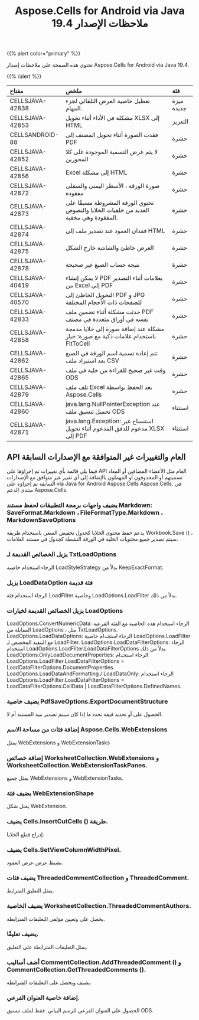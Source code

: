 ﻿---
title: Aspose.Cells for Android via Java 19.4 ملاحظات الإصدار
type: docs
weight: 40
url: /ar/java/aspose-cells-for-android-via-java-19-4-release-notes/
---
{{% alert color="primary" %}} 

تحتوي هذه الصفحة على ملاحظات إصدار Aspose.Cells for Android via Java 19.4.

{{% /alert %}} 

|**مفتاح**|**ملخص**|**فئة**|
|:- |:- |:- |
|CELLSJAVA-42838|تعطيل خاصية العرض التلقائي لجزء المهام.|ميزة جديدة|
|CELLSJAVA-42853|مشكلة في الأداء أثناء تحويل XLSX إلى HTML|التعزيز|
|CELLSANDROID-88|فقدت الصورة أثناء تحويل المصنف إلى PDF|حشرة|
|CELLSJAVA-42852|لا يتم عرض التسمية الموجودة على كلا المحورين|حشرة|
|CELLSJAVA-42856|Excel إلى مشكلة HTML|حشرة|
|CELLSJAVA-42872|صورة الورقة ، الأسطر اليمنى والسفلى مفقودة|حشرة|
|CELLSJAVA-42873|تحتوي الورقة المشروطة مسبقًا على العديد من خلفيات الخلايا والنصوص المفقودة وهي مخفية.|حشرة|
|CELLSJAVA-42874|فقدان العمود عند تصدير ملف إلى HTML|حشرة|
|CELLSJAVA-42875|العرض خاطئ والشاشة خارج الشكل|حشرة|
|CELLSJAVA-42878|نتيجة حساب الصيغ غير صحيحة|حشرة|
|CELLSJAVA-40419|لا يمكن إنشاء PDF بعلامات أثناء التصدير من Excel إلى PDF|حشرة|
|CELLSJAVA-40570|التحويل الخاطئ إلى PDF و JPG للصفحات ذات الأحجام المختلفة|حشرة|
|CELLSJAVA-42833|حدثت مشكلة أثناء تضمين ملف PDF نفسه في أوراق متعددة في مصنف|حشرة|
|CELLSJAVA-42858|مشكلة عند إضافة صورة إلى خلايا مدمجة باستخدام علامات ذكية مع صورة: خيار FitToCell|حشرة|
|CELLSJAVA-42862|تتم إعادة تسمية اسم الورقة في الصيغ بعد استيراد ملف CSV|حشرة|
|CELLSJAVA-42865|وقت غير صحيح للقراءة من خلية في ملف ODS|حشرة|
|CELLSJAVA-42879|تلف ملف Excel بعد الحفظ بواسطة Aspose.Cells|حشرة|
|CELLSJAVA-42860|java.lang.NullPointerException عند تحميل تنسيق ملف ODS|استثناء|
|CELLSJAVA-42871|java.lang.Exception: استنساخ غير مدعوم للدفق المدعوم أثناء تحويل XLSX إلى PDF|استثناء|
## **API العام والتغييرات غير المتوافقة مع الإصدارات السابقة**
فيما يلي قائمة بأي تغييرات تم إجراؤها على API العام مثل الأعضاء المضافين أو المعاد تسميتهم أو المحذوفون أو المهملون بالإضافة إلى أي تغيير غير متوافق مع الإصدارات السابقة تم إجراؤه على via Java for Android Aspose.Cells Aspose.Cells. في منتدى الدعم Aspose.Cells.
### **يضيف واجهات برمجة التطبيقات لحفظ مستند Markdown: SaveFormat.Markdown ، FileFormatType.Markdown ، MarkdownSaveOptions**
يدعم حفظ محتوى الخلايا كجدول تخفيض السعر. باستخدام طريقة Workbook.Save () ، سيتم تصدير جميع محتويات الخلية في الورقة النشطة كجدول في مستند العلامات.
### **يزيل الخصائص القديمة لـ TxtLoadOptions**
الرجاء استخدام خاصية LoadStyleStrategy بدلاً من KeepExactFormat.
### **يزيل LoadDataOption فئة قديمة**
الرجاء استخدام فئة LoadFilter وخاصية LoadOptions.LoadFilter بدلاً من ذلك.
### **يزيل الخصائص القديمة لخيارات LoadOptions**
LoadOptions.ConvertNumericData: الرجاء استخدام هذه الخاصية مع الفئة الفرعية المقابلة من LoadOptions ، مثل TxtLoadOptions.
LoadOptions.LoadDataOptions: الرجاء استخدام خاصية LoadOptions.LoadFilter مع التنفيذ المخصص لـ LoadFilter.
LoadOptions.LoadDataFilterOptions: الرجاء استخدام LoadOptions.LoadFilter.LoadDataFilterOptions بدلاً من ذلك.
LoadOptions.OnlyLoadDocumentProperties: الرجاء استخدام LoadOptions.LoadFilter.LoadDataFilterOptions = LoadDataFilterOptions.DocumentProperties.
LoadOptions.LoadDataAndFormatting / LoadDataOnly: الرجاء استخدام LoadOptions.LoadFilter.LoadDataFilterOptions = LoadDataFilterOptions.CellData | LoadDataFilterOptions.DefinedNames.
### **يضيف خاصية PdfSaveOptions.ExportDocumentStructure**
الحصول على أو تحديد قيمة تحدد ما إذا كان سيتم تصدير بنية المستند أم لا.
### **إضافة فئات من مساحة الاسم Aspose.Cells.WebExtensions**
يمثل WebExtensions و WebExtensionTasks
### **إضافة خصائص WorksheetCollection.WebExtensions و WorksheetCollection.WebExtensionTaskPanes.**
يمثل جميع WebExtensions و WebExtensionTasks.
### **يضيف فئة WebExtensionShape**
يمثل شكل WebExtension.
### **يضيف Cells.InsertCutCells () طريقة.**
إدراج قطع الخلايا.
### **يضيف Cells.SetViewColumnWidthPixel.**
يضبط عرض عرض العمود.
### **يضيف فئات ThreadedCommentCollection و ThreadedComment.**
يمثل التعليق المترابط.
### **يضيف الخاصية WorksheetCollection.ThreadedCommentAuthors.**
يحصل على وتعيين مؤلفي التعليقات المترابطة.
### **يضيف تعليقًا.**
يمثل التعليقات المترابطة على التعليق.
### **أضف أساليب CommentCollection.AddThreadedComment () و CommentCollection.GetThreadedComments ().**
يضيف ويحصل على التعليقات المترابطة.
### **إضافة خاصية العنوان الفرعي.**
الحصول على العنوان الفرعي للرسم البياني. فقط لملف تنسيق ODS.
